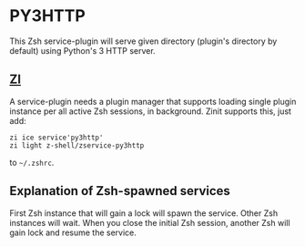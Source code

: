 # PY3HTTP

This Zsh service-plugin will serve given directory (plugin's directory by
default) using Python's 3 HTTP server.

## [ZI](https://github.com/z-shell/zi)

A service-plugin needs a plugin manager that supports loading single plugin instance
per all active Zsh sessions, in background. Zinit supports this, just add:

```
zi ice service'py3http'
zi light z-shell/zservice-py3http
```

to `~/.zshrc`.

## Explanation of Zsh-spawned services

First Zsh instance that will gain a lock will spawn the service. Other Zsh instances will
wait. When you close the initial Zsh session, another Zsh will gain lock and resume the
service.
